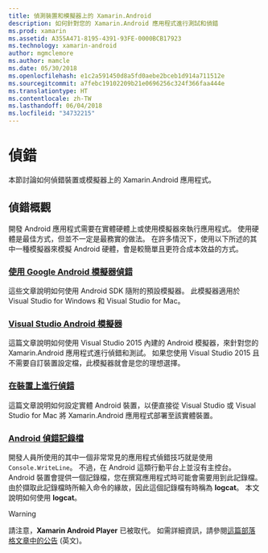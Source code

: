 ```yaml
---
title: 偵測裝置和模擬器上的 Xamarin.Android
description: 如何針對您的 Xamarin.Android 應用程式進行測試和偵錯
ms.prod: xamarin
ms.assetid: A355A471-8195-4391-93FE-0000BCB17923
ms.technology: xamarin-android
author: mgmclemore
ms.author: mamcle
ms.date: 05/30/2018
ms.openlocfilehash: e1c2a591450d8a5fd0aebe2bceb1d914a711512e
ms.sourcegitcommit: a7febc19102209b21e0696256c324f366faa444e
ms.translationtype: HT
ms.contentlocale: zh-TW
ms.lasthandoff: 06/04/2018
ms.locfileid: "34732215"
---
```

# <a name="debugging"></a>偵錯

本節討論如何偵錯裝置或模擬器上的 Xamarin.Android 應用程式。

## <a name="debugging-overview"></a>偵錯概觀

開發 Android 應用程式需要在實體硬體上或使用模擬器來執行應用程式。 使用硬體是最佳方式，但並不一定是最務實的做法。 在許多情況下，使用以下所述的其中一種模擬器來模擬 Android 硬體，會是較簡單且更符合成本效益的方式。

### <a name="debugging-with-the-google-android-emulatorandroiddeploy-testdebuggingandroid-sdk-emulatorindexmd"></a>[使用 Google Android 模擬器偵錯](~/android/deploy-test/debugging/android-sdk-emulator/index.md)

這些文章說明如何使用 Android SDK 隨附的預設模擬器。 此模擬器適用於 Visual Studio for Windows 和 Visual Studio for Mac。

### <a name="visual-studio-android-emulatorandroiddeploy-testdebuggingvisual-studio-android-emulatormd"></a>[Visual Studio Android 模擬器](~/android/deploy-test/debugging/visual-studio-android-emulator.md)

這篇文章說明如何使用 Visual Studio 2015 內建的 Android 模擬器，來針對您的 Xamarin.Android 應用程式進行偵錯和測試。 如果您使用 Visual Studio 2015 且不需要自訂裝置設定檔，此模擬器就會是您的理想選擇。

### <a name="debugging-on-a-deviceandroiddeploy-testdebuggingdebug-on-devicemd"></a>[在裝置上進行偵錯](~/android/deploy-test/debugging/debug-on-device.md)

這篇文章說明如何設定實體 Android 裝置，以便直接從 Visual Studio 或 Visual Studio for Mac 將 Xamarin.Android 應用程式部署至該實體裝置。

### <a name="android-debug-logandroiddeploy-testdebuggingandroid-debug-logmd"></a>[Android 偵錯記錄檔](~/android/deploy-test/debugging/android-debug-log.md)

開發人員所使用的其中一個非常常見的應用程式偵錯技巧就是使用 `Console.WriteLine`。 不過，在 Android 這類行動平台上並沒有主控台。 Android 裝置會提供一個記錄檔，您在撰寫應用程式時可能會需要用到此記錄檔。 由於擷取此記錄檔時所輸入命令的緣故，因此這個記錄檔有時稱為 **logcat**。 本文說明如何使用 **logcat**。

> [!WARNING]
> 請注意，**Xamarin Android Player** 已被取代。 如需詳細資訊，請參閱[這篇部落格文章中的公告](https://blog.xamarin.com/live-from-dotnetconf-cycle-7-xamarin-studio-6-and-more/) \(英文\)。
